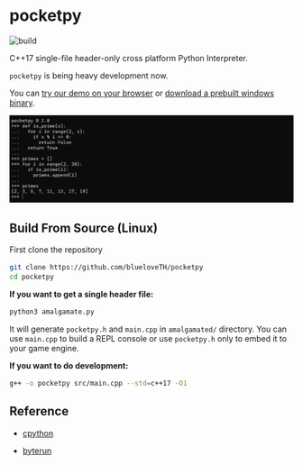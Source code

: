 # pocketpy

![build](https://github.com/blueloveTH/pocketpy/actions/workflows/main.yml/badge.svg)

C++17 single-file header-only cross platform Python Interpreter.

`pocketpy` is being heavy development now.

You can [try our demo on your browser](https://blueloveth.github.io/pocketpy/) or [download a prebuilt windows binary](https://github.com/blueloveTH/pocketpy/actions/workflows/main.yml).

![sample_img](docs/readme_sample.png)

## Build From Source (Linux)

First clone the repository

```bash
git clone https://github.com/blueloveTH/pocketpy
cd pocketpy
```

**If you want to get a single header file:**

```bash
python3 amalgamate.py
```

It will generate `pocketpy.h` and `main.cpp` in `amalgamated/` directory. You can use `main.cpp` to build a REPL console or use `pocketpy.h` only to embed it to your game engine.

**If you want to do development:**

```bash
g++ -o pocketpy src/main.cpp --std=c++17 -O1
```

## Reference

+ [cpython](https://github.com/python/cpython)

+ [byterun](http://qingyunha.github.io/taotao/)

